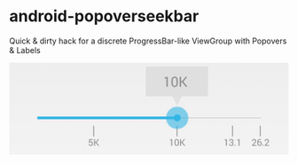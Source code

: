 android-popoverseekbar
======================

Quick &amp; dirty hack for a discrete ProgressBar-like ViewGroup with Popovers &amp; Labels

![Example 1](pics/1.png "Example")
